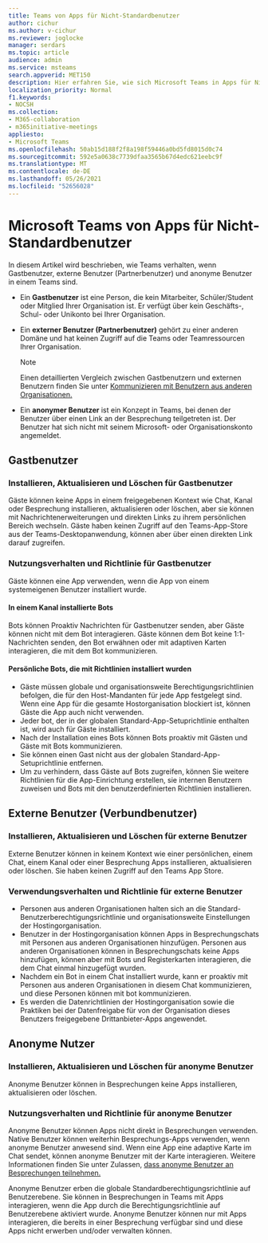 ```yaml
---
title: Teams von Apps für Nicht-Standardbenutzer
author: cichur
ms.author: v-cichur
ms.reviewer: joglocke
manager: serdars
ms.topic: article
audience: admin
ms.service: msteams
search.appverid: MET150
description: Hier erfahren Sie, wie sich Microsoft Teams in Apps für Nicht-Standardbenutzer verhalten.
localization_priority: Normal
f1.keywords:
- NOCSH
ms.collection:
- M365-collaboration
- m365initiative-meetings
appliesto:
- Microsoft Teams
ms.openlocfilehash: 50ab15d188f2f8a198f59446a0bd5fd8015d0c74
ms.sourcegitcommit: 592e5a0638c7739dfaa3565b67d4edc621eebc9f
ms.translationtype: MT
ms.contentlocale: de-DE
ms.lasthandoff: 05/26/2021
ms.locfileid: "52656028"
---
```

# <a name="microsoft-teams-apps-behavior-for-non-standard-users"></a>Microsoft Teams von Apps für Nicht-Standardbenutzer

In diesem Artikel wird beschrieben, wie Teams verhalten, wenn Gastbenutzer, externe Benutzer (Partnerbenutzer) und anonyme Benutzer in einem Teams sind.

- Ein **Gastbenutzer** ist eine Person, die kein Mitarbeiter, Schüler/Student oder Mitglied Ihrer Organisation ist. Er verfügt über kein Geschäfts-, Schul- oder Unikonto bei Ihrer Organisation.

- Ein **externer Benutzer (Partnerbenutzer)** gehört zu einer anderen Domäne und hat keinen Zugriff auf die Teams oder Teamressourcen Ihrer Organisation.

  > [!Note]
  > Einen detaillierten Vergleich zwischen Gastbenutzern und externen Benutzern finden Sie unter [Kommunizieren mit Benutzern aus anderen Organisationen.](./communicate-with-users-from-other-organizations.md)

- Ein **anonymer Benutzer** ist ein Konzept in Teams, bei denen der Benutzer über einen Link an der Besprechung teilgetreten ist. Der Benutzer hat sich nicht mit seinem Microsoft- oder Organisationskonto angemeldet.

## <a name="guest-users"></a>Gastbenutzer

### <a name="install-update-and-delete-for-guest-users"></a>Installieren, Aktualisieren und Löschen für Gastbenutzer

Gäste können keine Apps in einem freigegebenen Kontext wie Chat, Kanal oder Besprechung installieren, aktualisieren oder löschen, aber sie können mit Nachrichtenerweiterungen und direkten Links zu ihrem persönlichen Bereich wechseln. Gäste haben keinen Zugriff auf den Teams-App-Store aus der Teams-Desktopanwendung, können aber über einen direkten Link darauf zugreifen.

### <a name="usage-behavior-and-policy-for-guest-users"></a>Nutzungsverhalten und Richtlinie für Gastbenutzer 

Gäste können eine App verwenden, wenn die App von einem systemeigenen Benutzer installiert wurde.

#### <a name="bots-installed-to-a-channel"></a>In einem Kanal installierte Bots

Bots können Proaktiv Nachrichten für Gastbenutzer senden, aber Gäste können nicht mit dem Bot interagieren. Gäste können dem Bot keine 1:1-Nachrichten senden, den Bot erwähnen oder mit adaptiven Karten interagieren, die mit dem Bot kommunizieren.

#### <a name="personal-bots-installed-with-policies"></a>Persönliche Bots, die mit Richtlinien installiert wurden

- Gäste müssen globale und organisationsweite Berechtigungsrichtlinien befolgen, die für den Host-Mandanten für jede App festgelegt sind. Wenn eine App für die gesamte Hostorganisation blockiert ist, können Gäste die App auch nicht verwenden.
- Jeder bot, der in der globalen Standard-App-Setuprichtlinie enthalten ist, wird auch für Gäste installiert.
- Nach der Installation eines Bots können Bots proaktiv mit Gästen und Gäste mit Bots kommunizieren.
- Sie können einen Gast nicht aus der globalen Standard-App-Setuprichtlinie entfernen.
- Um zu verhindern, dass Gäste auf Bots zugreifen, können Sie weitere Richtlinien für die App-Einrichtung erstellen, sie internen Benutzern zuweisen und Bots mit den benutzerdefinierten Richtlinien installieren.

## <a name="external-federated-users"></a>Externe Benutzer (Verbundbenutzer)

### <a name="install-update-and-delete-for-external-users"></a>Installieren, Aktualisieren und Löschen für externe Benutzer

Externe Benutzer können in keinem Kontext wie einer persönlichen, einem Chat, einem Kanal oder einer Besprechung Apps installieren, aktualisieren oder löschen. Sie haben keinen Zugriff auf den Teams App Store.

### <a name="usage-behavior-and-policy-for-external-users"></a>Verwendungsverhalten und Richtlinie für externe Benutzer

- Personen aus anderen Organisationen halten sich an die Standard-Benutzerberechtigungsrichtlinie und organisationsweite Einstellungen der Hostingorganisation.
- Benutzer in der Hostingorganisation können Apps in Besprechungschats mit Personen aus anderen Organisationen hinzufügen. Personen aus anderen Organisationen können in Besprechungschats keine Apps hinzufügen, können aber mit Bots und Registerkarten interagieren, die dem Chat einmal hinzugefügt wurden.
- Nachdem ein Bot in einem Chat installiert wurde, kann er proaktiv mit Personen aus anderen Organisationen in diesem Chat kommunizieren, und diese Personen können mit bot kommunizieren.
- Es werden die Datenrichtlinien der Hostingorganisation sowie die Praktiken bei der Datenfreigabe für von der Organisation dieses Benutzers freigegebene Drittanbieter-Apps angewendet.

## <a name="anonymous-users"></a>Anonyme Nutzer

### <a name="install-update-and-delete-for-anonymous-users"></a>Installieren, Aktualisieren und Löschen für anonyme Benutzer

Anonyme Benutzer können in Besprechungen keine Apps installieren, aktualisieren oder löschen.

### <a name="usage-behavior-and-policy-for-anonymous-users"></a>Nutzungsverhalten und Richtlinie für anonyme Benutzer

Anonyme Benutzer können Apps nicht direkt in Besprechungen verwenden. Native Benutzer können weiterhin Besprechungs-Apps verwenden, wenn anonyme Benutzer anwesend sind. Wenn eine App eine adaptive Karte im Chat sendet, können anonyme Benutzer mit der Karte interagieren. Weitere Informationen finden Sie unter Zulassen, [dass anonyme Benutzer an Besprechungen teilnehmen.](/meeting-settings-in-teams#allow-anonymous-users-to-join-meetings)

Anonyme Benutzer erben die globale Standardberechtigungsrichtlinie auf Benutzerebene. Sie können in Besprechungen in Teams mit Apps interagieren, wenn die App durch die Berechtigungsrichtlinie auf Benutzerebene aktiviert wurde. Anonyme Benutzer können nur mit Apps interagieren, die bereits in einer Besprechung verfügbar sind und diese Apps nicht erwerben und/oder verwalten können.
